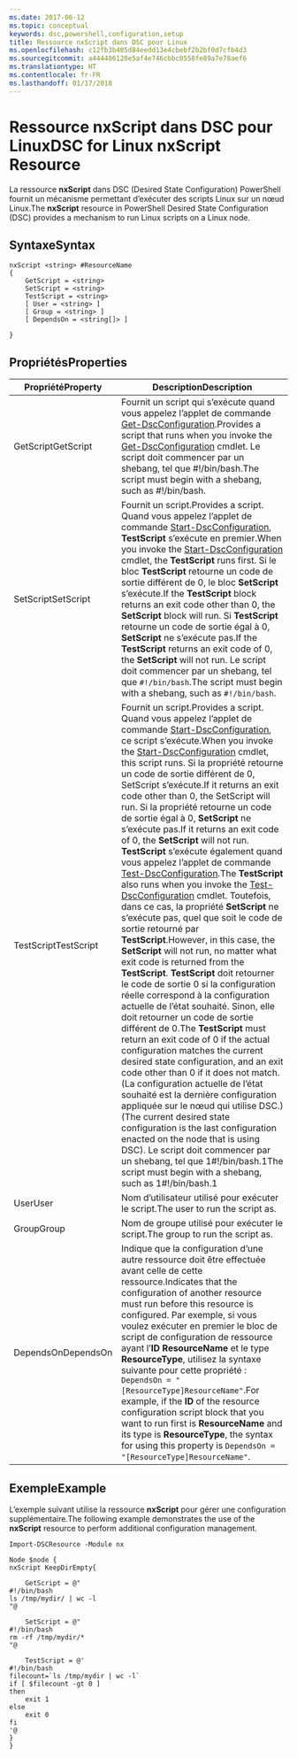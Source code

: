 ```yaml
---
ms.date: 2017-06-12
ms.topic: conceptual
keywords: dsc,powershell,configuration,setup
title: Ressource nxScript dans DSC pour Linux
ms.openlocfilehash: c12fb3b405d84eedd13e4cbebf2b2bf0d7cfb4d3
ms.sourcegitcommit: a444406120e5af4e746cbbc0558fe89a7e78aef6
ms.translationtype: HT
ms.contentlocale: fr-FR
ms.lasthandoff: 01/17/2018
---
```

# <a name="dsc-for-linux-nxscript-resource"></a><span data-ttu-id="8dba7-103">Ressource nxScript dans DSC pour Linux</span><span class="sxs-lookup"><span data-stu-id="8dba7-103">DSC for Linux nxScript Resource</span></span>

<span data-ttu-id="8dba7-104">La ressource **nxScript** dans DSC (Desired State Configuration) PowerShell fournit un mécanisme permettant d’exécuter des scripts Linux sur un nœud Linux.</span><span class="sxs-lookup"><span data-stu-id="8dba7-104">The **nxScript** resource in PowerShell Desired State Configuration (DSC) provides a mechanism to run Linux scripts on a Linux node.</span></span>

## <a name="syntax"></a><span data-ttu-id="8dba7-105">Syntaxe</span><span class="sxs-lookup"><span data-stu-id="8dba7-105">Syntax</span></span>

```
nxScript <string> #ResourceName
{
    GetScript = <string>
    SetScript = <string>
    TestScript = <string>
    [ User = <string> ]
    [ Group = <string> ]
    [ DependsOn = <string[]> ]

}
```

## <a name="properties"></a><span data-ttu-id="8dba7-106">Propriétés</span><span class="sxs-lookup"><span data-stu-id="8dba7-106">Properties</span></span>

|  <span data-ttu-id="8dba7-107">Propriété</span><span class="sxs-lookup"><span data-stu-id="8dba7-107">Property</span></span> |  <span data-ttu-id="8dba7-108">Description</span><span class="sxs-lookup"><span data-stu-id="8dba7-108">Description</span></span> | 
|---|---|
| <span data-ttu-id="8dba7-109">GetScript</span><span class="sxs-lookup"><span data-stu-id="8dba7-109">GetScript</span></span>| <span data-ttu-id="8dba7-110">Fournit un script qui s’exécute quand vous appelez l’applet de commande [Get-DscConfiguration](https://technet.microsoft.com/en-us/library/dn521625.aspx).</span><span class="sxs-lookup"><span data-stu-id="8dba7-110">Provides a script that runs when you invoke the [Get-DscConfiguration](https://technet.microsoft.com/en-us/library/dn521625.aspx) cmdlet.</span></span> <span data-ttu-id="8dba7-111">Le script doit commencer par un shebang, tel que #!/bin/bash.</span><span class="sxs-lookup"><span data-stu-id="8dba7-111">The script must begin with a shebang, such as #!/bin/bash.</span></span>| 
| <span data-ttu-id="8dba7-112">SetScript</span><span class="sxs-lookup"><span data-stu-id="8dba7-112">SetScript</span></span>| <span data-ttu-id="8dba7-113">Fournit un script.</span><span class="sxs-lookup"><span data-stu-id="8dba7-113">Provides a script.</span></span> <span data-ttu-id="8dba7-114">Quand vous appelez l’applet de commande [Start-DscConfiguration](https://technet.microsoft.com/en-us/library/dn521623.aspx), **TestScript** s’exécute en premier.</span><span class="sxs-lookup"><span data-stu-id="8dba7-114">When you invoke the [Start-DscConfiguration](https://technet.microsoft.com/en-us/library/dn521623.aspx) cmdlet, the **TestScript** runs first.</span></span> <span data-ttu-id="8dba7-115">Si le bloc **TestScript** retourne un code de sortie différent de 0, le bloc **SetScript** s’exécute.</span><span class="sxs-lookup"><span data-stu-id="8dba7-115">If the **TestScript** block returns an exit code other than 0, the **SetScript** block will run.</span></span> <span data-ttu-id="8dba7-116">Si **TestScript** retourne un code de sortie égal à 0, **SetScript** ne s’exécute pas.</span><span class="sxs-lookup"><span data-stu-id="8dba7-116">If the **TestScript** returns an exit code of 0, the **SetScript** will not run.</span></span> <span data-ttu-id="8dba7-117">Le script doit commencer par un shebang, tel que `#!/bin/bash`.</span><span class="sxs-lookup"><span data-stu-id="8dba7-117">The script must begin with a shebang, such as `#!/bin/bash`.</span></span>| 
| <span data-ttu-id="8dba7-118">TestScript</span><span class="sxs-lookup"><span data-stu-id="8dba7-118">TestScript</span></span>| <span data-ttu-id="8dba7-119">Fournit un script.</span><span class="sxs-lookup"><span data-stu-id="8dba7-119">Provides a script.</span></span> <span data-ttu-id="8dba7-120">Quand vous appelez l’applet de commande [Start-DscConfiguration](https://technet.microsoft.com/en-us/library/dn521623.aspx), ce script s’exécute.</span><span class="sxs-lookup"><span data-stu-id="8dba7-120">When you invoke the [Start-DscConfiguration](https://technet.microsoft.com/en-us/library/dn521623.aspx) cmdlet, this script runs.</span></span> <span data-ttu-id="8dba7-121">Si la propriété retourne un code de sortie différent de 0, SetScript s’exécute.</span><span class="sxs-lookup"><span data-stu-id="8dba7-121">If it returns an exit code other than 0, the SetScript will run.</span></span> <span data-ttu-id="8dba7-122">Si la propriété retourne un code de sortie égal à 0, **SetScript** ne s’exécute pas.</span><span class="sxs-lookup"><span data-stu-id="8dba7-122">If it returns an exit code of 0, the **SetScript** will not run.</span></span> <span data-ttu-id="8dba7-123">**TestScript** s’exécute également quand vous appelez l’applet de commande [Test-DscConfiguration](https://technet.microsoft.com/en-us/library/dn407382.aspx).</span><span class="sxs-lookup"><span data-stu-id="8dba7-123">The **TestScript** also runs when you invoke the [Test-DscConfiguration](https://technet.microsoft.com/en-us/library/dn407382.aspx) cmdlet.</span></span> <span data-ttu-id="8dba7-124">Toutefois, dans ce cas, la propriété **SetScript** ne s’exécute pas, quel que soit le code de sortie retourné par **TestScript**.</span><span class="sxs-lookup"><span data-stu-id="8dba7-124">However, in this case, the **SetScript** will not run, no matter what exit code is returned from the **TestScript**.</span></span> <span data-ttu-id="8dba7-125">**TestScript** doit retourner le code de sortie 0 si la configuration réelle correspond à la configuration actuelle de l’état souhaité. Sinon, elle doit retourner un code de sortie différent de 0.</span><span class="sxs-lookup"><span data-stu-id="8dba7-125">The **TestScript** must return an exit code of 0 if the actual configuration matches the current desired state configuration, and an exit code other than 0 if it does not match.</span></span> <span data-ttu-id="8dba7-126">(La configuration actuelle de l’état souhaité est la dernière configuration appliquée sur le nœud qui utilise DSC.)</span><span class="sxs-lookup"><span data-stu-id="8dba7-126">(The current desired state configuration is the last configuration enacted on the node that is using DSC).</span></span> <span data-ttu-id="8dba7-127">Le script doit commencer par un shebang, tel que 1#!/bin/bash.1</span><span class="sxs-lookup"><span data-stu-id="8dba7-127">The script must begin with a shebang, such as 1#!/bin/bash.1</span></span>| 
| <span data-ttu-id="8dba7-128">User</span><span class="sxs-lookup"><span data-stu-id="8dba7-128">User</span></span>| <span data-ttu-id="8dba7-129">Nom d’utilisateur utilisé pour exécuter le script.</span><span class="sxs-lookup"><span data-stu-id="8dba7-129">The user to run the script as.</span></span>| 
| <span data-ttu-id="8dba7-130">Group</span><span class="sxs-lookup"><span data-stu-id="8dba7-130">Group</span></span>| <span data-ttu-id="8dba7-131">Nom de groupe utilisé pour exécuter le script.</span><span class="sxs-lookup"><span data-stu-id="8dba7-131">The group to run the script as.</span></span>| 
| <span data-ttu-id="8dba7-132">DependsOn</span><span class="sxs-lookup"><span data-stu-id="8dba7-132">DependsOn</span></span> | <span data-ttu-id="8dba7-133">Indique que la configuration d’une autre ressource doit être effectuée avant celle de cette ressource.</span><span class="sxs-lookup"><span data-stu-id="8dba7-133">Indicates that the configuration of another resource must run before this resource is configured.</span></span> <span data-ttu-id="8dba7-134">Par exemple, si vous voulez exécuter en premier le bloc de script de configuration de ressource ayant l’**ID** **ResourceName** et le type **ResourceType**, utilisez la syntaxe suivante pour cette propriété : `DependsOn = "[ResourceType]ResourceName"`.</span><span class="sxs-lookup"><span data-stu-id="8dba7-134">For example, if the **ID** of the resource configuration script block that you want to run first is **ResourceName** and its type is **ResourceType**, the syntax for using this property is `DependsOn = "[ResourceType]ResourceName"`.</span></span>| 

## <a name="example"></a><span data-ttu-id="8dba7-135">Exemple</span><span class="sxs-lookup"><span data-stu-id="8dba7-135">Example</span></span>

<span data-ttu-id="8dba7-136">L’exemple suivant utilise la ressource **nxScript** pour gérer une configuration supplémentaire.</span><span class="sxs-lookup"><span data-stu-id="8dba7-136">The following example demonstrates the use of the **nxScript** resource to perform additional configuration management.</span></span>

```
Import-DSCResource -Module nx 

Node $node {
nxScript KeepDirEmpty{

    GetScript = @"
#!/bin/bash
ls /tmp/mydir/ | wc -l
"@

    SetScript = @"
#!/bin/bash
rm -rf /tmp/mydir/*
"@

    TestScript = @'
#!/bin/bash
filecount=`ls /tmp/mydir | wc -l`
if [ $filecount -gt 0 ]
then
    exit 1
else
    exit 0
fi
'@
} 
}
```

